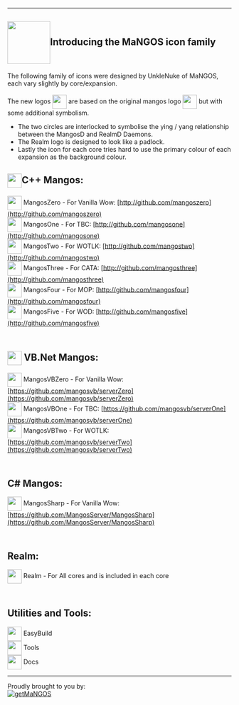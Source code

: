 ----
[<img src="https://www.getmangos.eu/!assets_mangos/currentlogo.gif" width="96" valign="middle"/>](http://getmangos.eu)Introducing the MaNGOS icon family
----

The following family of icons were designed by UnkleNuke of MaNGOS, each vary slightly by core/expansion.
<br><br>The new logos [<img src="https://www.getmangos.eu/!assets_mangos/currentlogo.gif" width="32" valign="middle"/>](http://getmangos.eu) are based on the original mangos logo [<img src="https://www.getmangos.eu/!assets_mangos/oldlogo1.png" width="32" valign="middle"/>](http://getmangos.eu) but with some additional symbolism.<br>
- The two circles are interlocked to symbolise the ying / yang relationship between the MangosD and RealmD Daemons.<br>
- The Realm logo is designed to look like a padlock.<br>
- Lastly the icon for each core tries hard to use the primary colour of each expansion as the background colour.

[<img src="https://www.getmangos.eu/!assets_mangos/currentlogo.gif" width="32" valign="middle"/>](http://getmangos.eu)C++ Mangos:<br>
----

[<img src="images/Mangos0.png" width="32" valign="middle"/>](http://github.com/mangoszero) MangosZero - For Vanilla Wow: 
[http://github.com/mangoszero](http://github.com/mangoszero)<br>
[<img src="images/Mangos1.png" width="32" valign="middle"/>](http://github.com/mangosone) MangosOne - For TBC:
[http://github.com/mangosone](http://github.com/mangosone)<br>
[<img src="images/Mangos2.png" width="32" valign="middle"/>](http://github.com/mangostwo) MangosTwo - For WOTLK:
[http://github.com/mangostwo](http://github.com/mangostwo)<br>
[<img src="images/Mangos3.png" width="32" valign="middle"/>](http://github.com/mangosthree) MangosThree - For CATA:
[http://github.com/mangosthree](http://github.com/mangosthree)<br>
[<img src="images/Mangos4.png" width="32" valign="middle"/>](http://github.com/mangosfour) MangosFour - For MOP:
[http://github.com/mangosfour](http://github.com/mangosfour)<br>
[<img src="images/Mangos5.png" width="32" valign="middle"/>](http://github.com/mangosfive) MangosFive - For WOD:
[http://github.com/mangosfive](http://github.com/mangosfive)<br>

<br>[<img src="images/MangosVBMain.png" width="32" valign="middle"/>](http://getmangos.eu) VB.Net Mangos:<br>
----

[<img src="images/MangosVB0.png" width="32" valign="middle"/>](https://github.com/mangosvb/serverZero) MangosVBZero - For Vanilla Wow:
[https://github.com/mangosvb/serverZero](https://github.com/mangosvb/serverZero)<br>
[<img src="images/MangosVB1.png" width="32" valign="middle"/>](https://github.com/mangosvb/serverOne) MangosVBOne - For TBC:
[https://github.com/mangosvb/serverOne](https://github.com/mangosvb/serverOne)<br>
[<img src="images/MangosVB2.png" width="32" valign="middle"/>](https://github.com/mangosvb/serverTwo) MangosVBTwo - For WOTLK:
[https://github.com/mangosvb/serverTwo](https://github.com/mangosvb/serverTwo)<br>

<br>C# Mangos:<br>
----

[<img src="images/MangosSharp0.png" width="32" valign="middle"/>](https://github.com/MangosServer/MangosSharp) MangosSharp - For Vanilla Wow:
[https://github.com/MangosServer/MangosSharp](https://github.com/MangosServer/MangosSharp)<br>

<br>Realm:<br>
----

[<img src="images/Realm.png" width="32" valign="middle"/>](http://getmangos.eu) Realm - For All cores and is included in each core<br>

<br>Utilities and Tools:<br>
----

[<img src="images/MangosEasyBuild.png" width="32" valign="middle"/>](http://getmangos.eu) EasyBuild<br>
[<img src="images/MangosTools.png" width="32" valign="middle"/>](http://getmangos.eu) Tools<br>
[<img src="images/Mangosdocs.png" width="32" valign="middle"/>](http://getmangos.eu) Docs<br>

---
Proudly brought to you by:
<br>
[![getMaNGOS](https://www.getmangos.eu/!assets_mangos/logo.png)](http://getmangos.eu)
